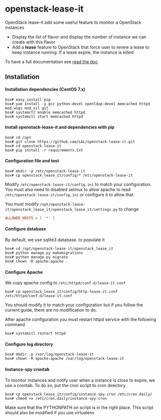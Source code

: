 # openstack-lease-it
OpenStack lease-it add some useful feature to monitor a OpenStack instances
 * Display the list of flavor and display the number of instance we can create with this
 flavor
 * Add a **lease** feature to OpenStack that force user to renew a lease to keep instance
  running. If a lease expire, the instance is killed

To have a full documentation see [read the doc](http://openstack-lease-it.readthedocs.io/en/latest/).

## Installation
#### Installation dependencies (CentOS 7.x)
```shell
box# easy_install pip
box# yum install -y gcc python-devel openldap-devel memcached httpd mod_wsgi mod_ssl git
box# systemctl enable memcached httpd
box# systemctl start memcached httpd
```

#### Install openstack-lease-it and dependencies with pip
```shell
box# cd /opt
box# git clone https://github.com/LAL/openstack-lease-it.git
box# cd openstack-lease-it
box# pip install -r requirements.txt
```

#### Configuration file and test
```shell
box# mkdir -p /etc/openstack-lease-it
box# cp openstack_lease_it/config/* /etc/openstack-lease-it
```
Modify `/etc/openstack-lease-it/config.ini` to match your configuration. You must also need to 
disabled selinux to allow apache to read `/etc/openstack-lease-it/config.ini` or configure it to
allow that.

You must modify `/opt/openstack-lease-it/openstack_lease_it/openstack_lease_it/settings.py` to change
```ini
ALLOWED_HOSTS = [ '*' ]
```

#### Configure database
By default, we use sqlite3 database. to populate it
```shell
box# cd /opt/openstack-lease-it/openstack_lease_it
box# python manage.py makemigrations
box# python manage.py migrate
box# chown -R apache:apache .
```

#### Configure Apache
We copy apache config to `/etc/httpd/conf.d/lease-it.conf`
```shell
box# cp openstack_lease_it/config/http-lease-it.conf /etc/httpd/conf.d/lease-it.conf
```
You should modify it to match your configuration but if you follow the current guide, there are no
modification to do.

After apache configuration you must restart httpd service with the following command
```shell
box# systemctl restart httpd
```

#### Configure log directory
```shell
box# mkdir -p /var/log/openstack-lease-it
box# chown -R apache:apache /var/log/openstack-lease-it
```

#### Instance-spy crontab
To monitor instances and notify user when a instance is close to expire, we use a crontab. To do
so, put the cron script to cron directory
```shell
box# cp openstack_lease_it/config/instance-spy.cron /etc/cron.daily/
box# chmod +x /etc/cron.daily/instance-spy.cron
```

Make sure that the PYTHONPATH on script is in the right place. This script should also be modified 
if you use virtualenv